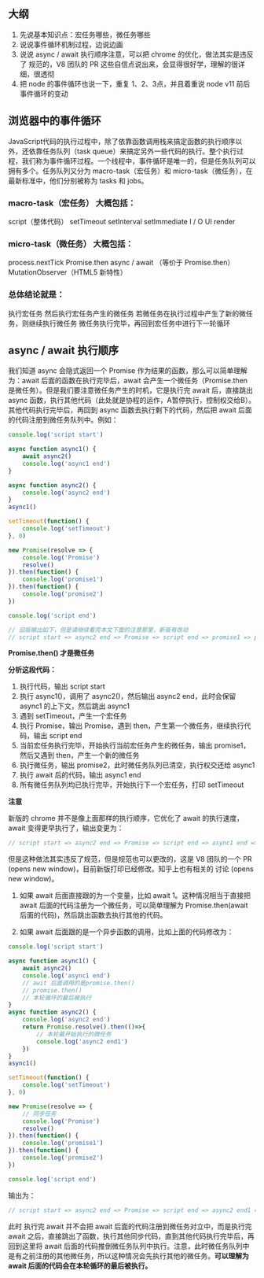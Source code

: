 ## 大纲

1. 先说基本知识点：宏任务哪些，微任务哪些
1. 说说事件循环机制过程，边说边画
1. 说说 async / await 执行顺序注意，可以把 chrome 的优化，做法其实是违反了 规范的，V8 团队的 PR 这些自信点说出来，会显得很好学，理解的很详细，很透彻
1. 把 node 的事件循环也说一下，重复 1、2、3点，并且着重说 node v11 前后事件循环的变动

## 浏览器中的事件循环

JavaScript代码的执行过程中，除了依靠函数调用栈来搞定函数的执行顺序以外，还依靠任务队列（task queue）来搞定另外一些代码的执行。整个执行过程，我们称为事件循环过程。一个线程中，事件循环是唯一的，但是任务队列可以拥有多个。任务队列又分为 macro-task（宏任务）和 micro-task（微任务），在最新标准中，他们分别被称为 tasks 和 jobs。

### macro-task（宏任务） 大概包括：

script（整体代码）
setTimeout
setInterval
setImmediate
I / O
UI render
### micro-task（微任务） 大概包括：

process.nextTick
Promise.then
async / await （等价于 Promise.then）
MutationObserver（HTML5 新特性）

### 总体结论就是：

执行宏任务
然后执行宏任务产生的微任务
若微任务在执行过程中产生了新的微任务，则继续执行微任务
微任务执行完毕，再回到宏任务中进行下一轮循环


## async / await 执行顺序

我们知道 async 会隐式返回一个 Promise 作为结果的函数，那么可以简单理解为：await 后面的函数在执行完毕后，await 会产生一个微任务（Promise.then 是微任务）。但是我们要注意微任务产生的时机，它是执行完 await 后，直接跳出 async 函数，执行其他代码（此处就是协程的运作，A暂停执行，控制权交给B）。其他代码执行完毕后，再回到 async 函数去执行剩下的代码，然后把 await 后面的代码注册到微任务队列中。例如：

```js
console.log('script start')

async function async1() {
	await async2()
	console.log('async1 end')
}

async function async2() {
	console.log('async2 end')
}
async1()

setTimeout(function() {
	console.log('setTimeout')
}, 0)

new Promise(resolve => {
	console.log('Promise')
	resolve()
}).then(function() {
	console.log('promise1')
}).then(function() {
	console.log('promise2')
})

console.log('script end')

// 旧版输出如下，但是请继续看完本文下面的注意那里，新版有改动
// script start => async2 end => Promise => script end => promise1 => promise2 => async1 end => setTimeout
```

**Promise.then() 才是微任务**

**分析这段代码：**
1. 执行代码，输出 script start
1. 执行 async1()，调用了 async2()，然后输出 async2 end，此时会保留 async1 的上下文，然后跳出 async1
1. 遇到 setTimeout，产生一个宏任务
1. 执行 Promise，输出 Promise，遇到 then，产生第一个微任务，继续执行代码，输出 script end
1. 当前宏任务执行完毕，开始执行当前宏任务产生的微任务，输出 promise1，然后又遇到 then，产生一个新的微任务
1. 执行微任务，输出 promise2，此时微任务队列已清空，执行权交还给 async1
1. 执行 await 后的代码，输出 async1 end
1. 所有微任务队列均已执行完毕，开始执行下一个宏任务，打印 setTimeout

**注意**

新版的 chrome 并不是像上面那样的执行顺序，它优化了 await 的执行速度，await 变得更早执行了，输出变更为：

```js
// script start => async2 end => Promise => script end => async1 end => promise1 => promise2 => setTimeout
```

但是这种做法其实违反了规范，但是规范也可以更改的，这是 V8 团队的一个 PR (opens new window)，目前新版打印已经修改。知乎上也有相关的 讨论 (opens new window)。

1. 如果 await 后面直接跟的为一个变量，比如 await 1。这种情况相当于直接把 await 后面的代码注册为一个微任务，可以简单理解为 Promise.then(await 后面的代码)，然后跳出函数去执行其他的代码。

2. 如果 await 后面跟的是一个异步函数的调用，比如上面的代码修改为：

```js
console.log('script start')

async function async1() {
    await async2()
    console.log('async1 end') 
    // awit 后面调用的是promise.then() 
    // promise.then()
    // 本轮循环的最后被执行
}
async function async2() {
    console.log('async2 end')
    return Promise.resolve().then(()=>{
        // 本轮最开始执行的微任务
        console.log('async2 end1')
    })
}
async1()

setTimeout(function() {
    console.log('setTimeout')
}, 0)

new Promise(resolve => {
    // 同步任务
    console.log('Promise')
    resolve()
}).then(function() {
    console.log('promise1')
}).then(function() {
    console.log('promise2')
})

console.log('script end')
```

输出为：

```js
// script start => async2 end => Promise => script end => async2 end1 => promise1 => promise2 => async1 end => setTimeout
```

此时 执行完 await 并不会把 await 后面的代码注册到微任务对立中，而是执行完 await 之后，直接跳出了函数，执行其他同步代码，直到其他代码执行完毕后，再回到这里将 await 后面的代码推倒微任务队列中执行。注意，此时微任务队列中是有之前注册的其他微任务，所以这种情况会先执行其他的微任务。**可以理解为 await 后面的代码会在本轮循环的最后被执行。**